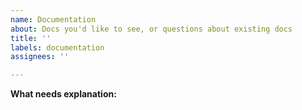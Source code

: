 ```yaml
---
name: Documentation
about: Docs you'd like to see, or questions about existing docs
title: ''
labels: documentation
assignees: ''

---
```


**What needs explanation:**
<!-- e.g. "what happens when ____", "how do I ___", etc. -->
